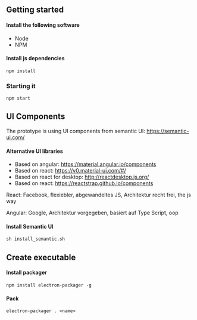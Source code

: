 ## Getting started
#### Install the following software

- Node
- NPM

#### Install js dependencies

```
npm install
```

### Starting it

```
npm start
``` 

## UI Components
The prototype is using UI components from semantic UI: https://semantic-ui.com/

#### Alternative UI libraries

- Based on angular:           https://material.angular.io/components
- Based on react:             https://v0.material-ui.com/#/
- Based on react for desktop: http://reactdesktop.js.org/
- Based on react:             https://reactstrap.github.io/components

React: Facebook, flexiebler, abgewandeltes JS, Architektur recht frei, the js way

Angular: Google, Architektur vorgegeben, basiert auf Type Script, oop

#### Install Semantic UI

```
sh install_semantic.sh
```

## Create executable

#### Install packager 

```
npm install electron-packager -g
```

#### Pack

```
electron-packager . <name> 
```
